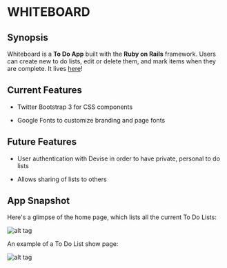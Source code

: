 # WHITEBOARD

## Synopsis

Whiteboard is a **To Do App** built with the **Ruby on Rails** framework. Users can create new to do lists, edit or delete them, and mark items when they are complete. It lives [here](http://whiteboard-rosie-highsmith.herokuapp.com/)!

## Current Features

- Twitter Bootstrap 3 for CSS components

- Google Fonts to customize branding and page fonts

## Future Features

- User authentication with Devise in order to have private, personal to do lists

- Allows sharing of lists to others

## App Snapshot

Here's a glimpse of the home page, which lists all the current To Do Lists:

![alt tag](http://i.imgur.com/cKyYhNR.png)

An example of a To Do List show page:

![alt tag](http://i.imgur.com/npyVRSl.png)